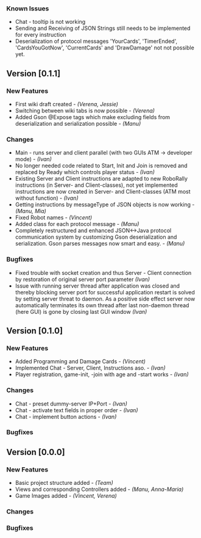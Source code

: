 ### Known Issues
* Chat - tooltip is not working
* Sending and Receiving of JSON Strings still needs to be implemented for every instruction
* Deserialization of protocol messages 'YourCards', 'TimerEnded', 'CardsYouGotNow', 'CurrentCards' and 'DrawDamage' not
  not possible yet.

## Version [0.1.1]

### New Features
* First wiki draft created - *(Verena, Jessie)*
* Switching between wiki tabs is now possible - *(Verena)*
* Added Gson @Expose tags which make excluding fields from deserialization and serialization possible - *(Manu)*

### Changes
* Main - runs server and client parallel (with two GUIs ATM -> developer mode) - *(Ivan)*
* No longer needed code related to Start, Init and Join is removed and replaced by Ready which controls player status - *(Ivan)*
* Existing Server and Client instructions are adapted to new RoboRally instructions (in Server- and Client-classes), not yet implemented instructions are now created in Server- and Client-classes (ATM most without function) - *(Ivan)*
* Getting instructions by messageType of JSON objects is now working - *(Manu, Mia)*
* Fixed Robot names - *(Vincent)*
* Added class for each protocol message - *(Manu)*
* Completely restructured and enhanced JSON<->Java protocol communication system by customizing Gson deserialization and serialization.
  Gson parses messages now smart and easy. - *(Manu)*

### Bugfixes
* Fixed trouble with socket creation and thus Server - Client connection by restoration of original server port parameter *(Ivan)*
* Issue with running server thread after application was closed and thereby blocking server port for successful 
application restart is solved by setting server threat to daemon. As a positive side effect server now  automatically terminates its own
 thread after last non-daemon thread (here GUI) is gone by closing last GUI window *(Ivan)*

## Version [0.1.0]

### New Features
* Added Programming and Damage Cards - *(Vincent)*
* Implemented Chat - Server, Client, Instructions aso. - *(Ivan)*
* Player registration, game-init, -join with age and -start works - *(Ivan)*

### Changes
* Chat - preset dummy-server IP+Port - *(Ivan)*
* Chat - activate text fields in proper order - *(Ivan)*
* Chat - implement button actions - *(Ivan)*

### Bugfixes


## Version [0.0.0]

### New Features
* Basic project structure added - *(Team)*
* Views and corresponding Controllers added - *(Manu, Anna-Maria)*
* Game Images added - *(Vincent, Verena)*

### Changes

### Bugfixes